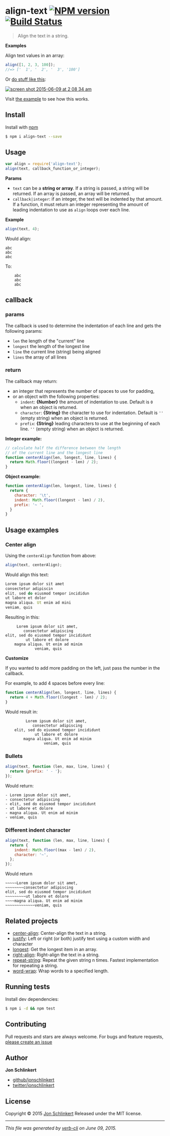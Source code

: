 # align-text [![NPM version](https://badge.fury.io/js/align-text.svg)](http://badge.fury.io/js/align-text)  [![Build Status](https://travis-ci.org/jonschlinkert/align-text.svg)](https://travis-ci.org/jonschlinkert/align-text)

> Align the text in a string.

**Examples**

Align text values in an array:

```js
align([1, 2, 3, 100]);
//=> ['  1', '  2', '  3', '100']
```

Or [do stuff like this](./example.js):

[![screen shot 2015-06-09 at 2 08 34 am](https://cloud.githubusercontent.com/static/383994/8051597/7b716fbc-0e4c-11e5-9aef-4493fd22db58.png)](./example.js)

Visit [the example](./example.js) to see how this works.

## Install

Install with [npm](https://www.npmjs.com/)

```sh
$ npm i align-text --save
```

## Usage

```js
var align = require('align-text');
align(text, callback_function_or_integer);
```

**Params**

* `text` can be a **string or array**. If a string is passed, a string will be returned. If an array is passed, an array will be returned.
* `callback|integer`: if an integer, the text will be indented by that amount. If a function, it must return an integer representing the amount of leading indentation to use as `align` loops over each line.

**Example**

```js
align(text, 4);
```

Would align:

```
abc
abc
abc
```

To:

```
    abc
    abc
    abc
```

## callback

### params

The callback is used to determine the indentation of each line and gets the following params:

* `len` the length of the "current" line
* `longest` the length of the longest line
* `line` the current line (string) being aligned
* `lines` the array of all lines

### return

The callback may return:

* an integer that represents the number of spaces to use for padding,
* or an object with the following properties:
  - `indent`: **{Number}** the amount of indentation to use. Default is `0` when an object is returned.
  - `character`: **{String}** the character to use for indentation. Default is `''` (empty string) when an object is returned.
  - `prefix`: **{String}** leading characters to use at the beginning of each line. `''` (empty string) when an object is returned.

**Integer example:**

```js
// calculate half the difference between the length
// of the current line and the longest line
function centerAlign(len, longest, line, lines) {
  return Math.floor((longest - len) / 2);
}
```

**Object example:**

```js
function centerAlign(len, longest, line, lines) {
  return {
    character: '\t',
    indent: Math.floor((longest - len) / 2),
    prefix: '~ ',
  }
}
```

## Usage examples

### Center align

Using the `centerAlign` function from above:

```js
align(text, centerAlign);
```

Would align this text:

```js
Lorem ipsum dolor sit amet
consectetur adipiscin
elit, sed do eiusmod tempor incididun
ut labore et dolor
magna aliqua. Ut enim ad mini
veniam, quis
```

Resulting in this:

```
     Lorem ipsum dolor sit amet,
        consectetur adipiscing
elit, sed do eiusmod tempor incididunt
         ut labore et dolore
    magna aliqua. Ut enim ad minim
             veniam, quis
```

**Customize**

If you wanted to add more padding on the left, just pass the number in the callback.

For example, to add 4 spaces before every line:

```js
function centerAlign(len, longest, line, lines) {
  return 4 + Math.floor((longest - len) / 2);
}
```

Would result in:

```
         Lorem ipsum dolor sit amet,
            consectetur adipiscing
    elit, sed do eiusmod tempor incididunt
             ut labore et dolore
        magna aliqua. Ut enim ad minim
                 veniam, quis
```

### Bullets

```js
align(text, function (len, max, line, lines) {
  return {prefix: ' - '};
});
```

Would return:

```
- Lorem ipsum dolor sit amet,
- consectetur adipiscing
- elit, sed do eiusmod tempor incididunt
- ut labore et dolore
- magna aliqua. Ut enim ad minim
- veniam, quis
```

### Different indent character

```js
align(text, function (len, max, line, lines) {
  return { 
    indent: Math.floor((max - len) / 2), 
    character: '~', 
  };
});
```

Would return

```
~~~~~Lorem ipsum dolor sit amet,
~~~~~~~~consectetur adipiscing
elit, sed do eiusmod tempor incididunt
~~~~~~~~~ut labore et dolore
~~~~magna aliqua. Ut enim ad minim
~~~~~~~~~~~~~veniam, quis
```

## Related projects

* [center-align](https://github.com/jonschlinkert/center-align): Center-align the text in a string.
* [justify](https://github.com/bahamas10/node-justify): Left or right (or both) justify text using a custom width and character
* [longest](https://github.com/jonschlinkert/longest): Get the longest item in an array.
* [right-align](https://github.com/jonschlinkert/right-align): Right-align the text in a string.
* [repeat-string](https://github.com/jonschlinkert/repeat-string): Repeat the given string n times. Fastest implementation for repeating a string.
* [word-wrap](https://github.com/jonschlinkert/word-wrap): Wrap words to a specified length.

## Running tests

Install dev dependencies:

```sh
$ npm i -d && npm test
```

## Contributing

Pull requests and stars are always welcome. For bugs and feature requests, [please create an issue](https://github.com/jonschlinkert/align-text/issues/new)

## Author

**Jon Schlinkert**

+ [github/jonschlinkert](https://github.com/jonschlinkert)
+ [twitter/jonschlinkert](http://twitter.com/jonschlinkert)

## License

Copyright © 2015 [Jon Schlinkert](https://github.com/jonschlinkert)
Released under the MIT license.

***

_This file was generated by [verb-cli](https://github.com/assemble/verb-cli) on June 09, 2015._
